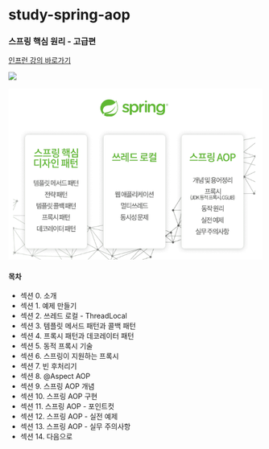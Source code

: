# study-spring-aop

### 스프링 핵심 원리 - 고급편

[인프런 강의 바로가기](https://www.inflearn.com/course/%EC%8A%A4%ED%94%84%EB%A7%81-%ED%95%B5%EC%8B%AC-%EC%9B%90%EB%A6%AC-%EA%B3%A0%EA%B8%89%ED%8E%B8/dashboard)

<img src="https://cdn.inflearn.com/public/courses/327901/cover/d0f80fce-6877-4058-91bb-dc1ef57339a2/327901-eng.png" />

![img.png](img.png)

#### 목차
- 섹션 0. 소개
- 섹션 1. 예제 만들기
- 섹션 2. 쓰레드 로컬 - ThreadLocal
- 섹션 3. 템플릿 메서드 패턴과 콜백 패턴
- 섹션 4. 프록시 패턴과 데코레이터 패턴
- 섹션 5. 동적 프록시 기술
- 섹션 6. 스프링이 지원하는 프록시
- 섹션 7. 빈 후처리기
- 섹션 8. @Aspect AOP
- 섹션 9. 스프링 AOP 개념
- 섹션 10. 스프링 AOP 구현
- 섹션 11. 스프링 AOP - 포인트컷
- 섹션 12. 스프링 AOP - 실전 예제
- 섹션 13. 스프링 AOP - 실무 주의사항
- 섹션 14. 다음으로
